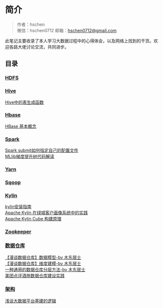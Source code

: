 # 简介

> 作者：hschen  
> 微信：hschen0712
> 邮箱：hschen0712@gmail.com

此笔记主要收录了本人学习大数据过程中的心得体会，以及网络上找到的干货。欢迎各路大佬讨论交流，共同进步。

## 目录

### [HDFS](hdfs)

### [Hive](hive)
[Hive中的表生成函数](hive/udtf.md)

### [Hbase](hbase)
[HBase 基本概念](https://blog.bcmeng.com/post/hbase-note.html)

### [Spark](spark)  
[Spark submit如何指定自己的配置文件](spark/spark-add-property-file.md)  
[MLlib梯度提升树代码解读](spark/mllib/GradientBoostedTrees.md)  

### [Yarn](yarn)

### [Sqoop](sqoop)

### [Kylin](kylin)
[kylin安装指南](kylin/install-kylin.md)  
[Apache Kylin 在绿城客户画像系统中的实践](https://www.infoq.cn/article/apache-kylin-in-lvcheng-profile)  
[Apache Kylin Cube 构建原理](https://blog.bcmeng.com/post/kylin-cube.html)

### [Zookeeper](zk)

### [数据仓库](data-warehouse)
[【漫谈数据仓库】数据模型-by 木东居士](https://mp.weixin.qq.com/s/v1XJOpOlWBJRAkiksalIgA)  
[【漫谈数据仓库】维度建模-by 木东居士](https://mp.weixin.qq.com/s/vsdrabXhblH3b2oDTquYHA?)  
[一种通用的数据仓库分层方法-by 木东居士](https://mp.weixin.qq.com/s/bcyL3-oncpRVEVUBiV6DMQ)  
[美团点评酒旅数据仓库建设实践](https://tech.meituan.com/2017/05/26/hotel-dw-layer-topic.html)

### [架构]()
[浅谈大数据平台基建的逻辑](http://gigix.thoughtworkers.org/2018/3/16/infrastructure-of-big-data/)  
